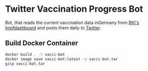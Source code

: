 # Twitter Vaccination Progress Bot
Bot, that reads the current vaccination data inGermany from [RKI's Impfdashboard](https://impfdashboard.de/static/data/germany_vaccinations_timeseries_v2.tsv)
and posts them daily to [Twitter](https://twitter.com/GermanyProgress).

## Build Docker Container
```bash
docker build . -t vacci-bot
docker image save vacci-bot:latest -o vacci-bot.tar
gzip vacci-bot.tar
```
